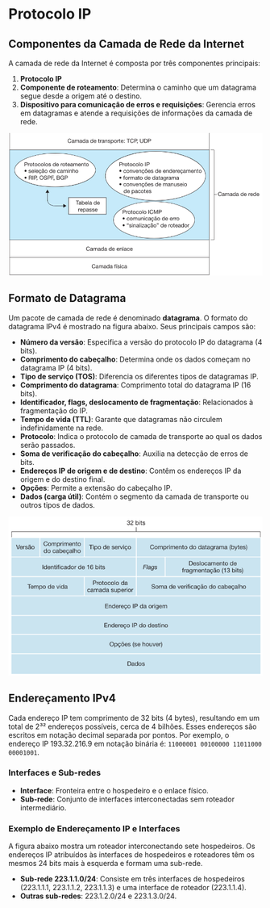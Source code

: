 # Protocolo IP

## Componentes da Camada de Rede da Internet

A camada de rede da Internet é composta por três componentes principais:

1. **Protocolo IP**
2. **Componente de roteamento**: Determina o caminho que um datagrama segue desde a origem até o destino.
3. **Dispositivo para comunicação de erros e requisições**: Gerencia erros em datagramas e atende a requisições de informações da camada de rede.

![Camada de Rede](images/camada-de-rede.png)

## Formato de Datagrama

Um pacote de camada de rede é denominado **datagrama**. O formato do datagrama IPv4 é mostrado na figura abaixo. Seus principais campos são:

- **Número da versão**: Especifica a versão do protocolo IP do datagrama (4 bits).
- **Comprimento do cabeçalho**: Determina onde os dados começam no datagrama IP (4 bits).
- **Tipo de serviço (TOS)**: Diferencia os diferentes tipos de datagramas IP.
- **Comprimento do datagrama**: Comprimento total do datagrama IP (16 bits).
- **Identificador, flags, deslocamento de fragmentação**: Relacionados à fragmentação do IP.
- **Tempo de vida (TTL)**: Garante que datagramas não circulem indefinidamente na rede.
- **Protocolo**: Indica o protocolo de camada de transporte ao qual os dados serão passados.
- **Soma de verificação do cabeçalho**: Auxilia na detecção de erros de bits.
- **Endereços IP de origem e de destino**: Contêm os endereços IP da origem e do destino final.
- **Opções**: Permite a extensão do cabeçalho IP.
- **Dados (carga útil)**: Contém o segmento da camada de transporte ou outros tipos de dados.

![IPV4](images/ipv4.png)

## Endereçamento IPv4

Cada endereço IP tem comprimento de 32 bits (4 bytes), resultando em um total de 2³² endereços possíveis, cerca de 4 bilhões. Esses endereços são escritos em notação decimal separada por pontos. Por exemplo, o endereço IP 193.32.216.9 em notação binária é: `11000001 00100000 11011000 00001001`.

### Interfaces e Sub-redes

- **Interface**: Fronteira entre o hospedeiro e o enlace físico.
- **Sub-rede**: Conjunto de interfaces interconectadas sem roteador intermediário. 

### Exemplo de Endereçamento IP e Interfaces

A figura abaixo mostra um roteador interconectando sete hospedeiros. Os endereços IP atribuídos às interfaces de hospedeiros e roteadores têm os mesmos 24 bits mais à esquerda e formam uma sub-rede.

- **Sub-rede 223.1.1.0/24**: Consiste em três interfaces de hospedeiros (223.1.1.1, 223.1.1.2, 223.1.1.3) e uma interface de roteador (223.1.1.4).
- **Outras sub-redes**: 223.1.2.0/24 e 223.1.3.0/24.

